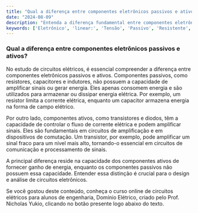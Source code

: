```yaml
---
title: "Qual a diferença entre componentes eletrônicos passivos e ativos?"
date: "2024-08-09"
description: "Entenda a diferença fundamental entre componentes eletrônicos passivos e ativos no contexto de circuitos elétricos."
keywords: ['Eletrônico', 'linear:', 'Tensão', 'Passivo', 'Resistente', 'Transistor', 'Capacitor']
---
```


### Qual a diferença entre componentes eletrônicos passivos e ativos?

No estudo de circuitos elétricos, é essencial compreender a diferença entre componentes eletrônicos passivos e ativos. Componentes passivos, como resistores, capacitores e indutores, não possuem a capacidade de amplificar sinais ou gerar energia. Eles apenas consomem energia e são utilizados para armazenar ou dissipar energia elétrica. Por exemplo, um resistor limita a corrente elétrica, enquanto um capacitor armazena energia na forma de campo elétrico.

Por outro lado, componentes ativos, como transistores e diodos, têm a capacidade de controlar o fluxo de corrente elétrica e podem amplificar sinais. Eles são fundamentais em circuitos de amplificação e em dispositivos de comutação. Um transistor, por exemplo, pode amplificar um sinal fraco para um nível mais alto, tornando-o essencial em circuitos de comunicação e processamento de sinais.

A principal diferença reside na capacidade dos componentes ativos de fornecer ganho de energia, enquanto os componentes passivos não possuem essa capacidade. Entender essa distinção é crucial para o design e análise de circuitos eletrônicos.

Se você gostou deste conteúdo, conheça o curso online de circuitos elétricos para alunos de engenharia, Domínio Elétrico, criado pelo Prof. Nicholas Yukio, clicando no botão presente logo abaixo do texto.